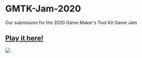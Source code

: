 # GMTK-Jam-2020
Our submission for the 2020 Game Maker's Tool Kit Game Jam

## [Play it here!](https://thanksg.itch.io/cold-stone)

![](https://img.itch.zone/aW1nLzM4NTQwNTUucG5n/315x250%23c/PQMu6e.png)
